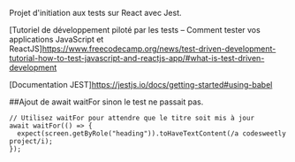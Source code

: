 Projet d'initiation aux tests sur React avec Jest.

[Tutoriel de développement piloté par les tests – Comment tester vos applications JavaScript et ReactJS]https://www.freecodecamp.org/news/test-driven-development-tutorial-how-to-test-javascript-and-reactjs-app/#what-is-test-driven-development

[Documentation JEST]https://jestjs.io/docs/getting-started#using-babel

##Ajout de await waitFor sinon le test ne passait pas.
```javacsript
// Utilisez waitFor pour attendre que le titre soit mis à jour
await waitFor(() => {
  expect(screen.getByRole("heading")).toHaveTextContent(/a codesweetly project/i);
});
```

